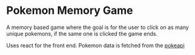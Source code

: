 # Pokemon Memory Game

A memory based game where the goal is for the user to click on as many unique pokemons, if the same one is clicked the game ends.

Uses react for the front end. Pokemon data is fetched from the [pokeapi](https://pokeapi.co/)
